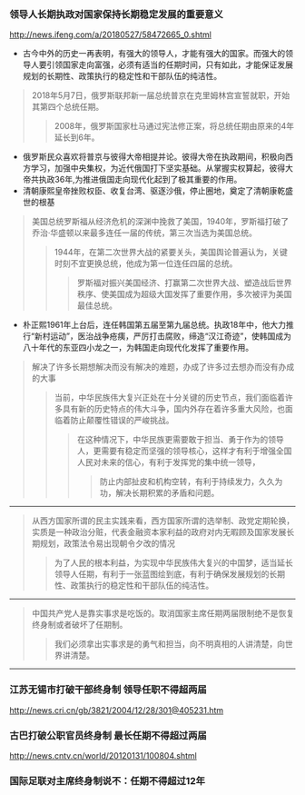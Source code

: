 ### 领导人长期执政对国家保持长期稳定发展的重要意义
http://news.ifeng.com/a/20180527/58472665_0.shtml
- 古今中外的历史一再表明，有强大的领导人，才能有强大的国家。而强大的领导人要引领国家走向富强，必须有适当的任期时间，只有如此，才能保证发展规划的长期性、政策执行的稳定性和干部队伍的纯洁性。
>2018年5月7日，俄罗斯联邦新一届总统普京在克里姆林宫宣誓就职，开始其第四个总统任期。
>>2008年，俄罗斯国家杜马通过宪法修正案，将总统任期由原来的4年延长到6年。
- 俄罗斯民众喜欢将普京与彼得大帝相提并论。彼得大帝在执政期间，积极向西方学习，加强中央集权，为近代俄国打下坚实基础。从掌握实权算起，彼得大帝共执政36年,为推进俄国走向现代化起到了极其重要的作用。
- 清朝康熙皇帝挫败权臣、收复台湾、驱逐沙俄，停止圈地，奠定了清朝康乾盛世的根基
>美国总统罗斯福从经济危机的深渊中挽救了美国，1940年，罗斯福打破了乔治·华盛顿以来最多连任一届的传统，第三次当选为美国总统。
>>1944年，在第二次世界大战的紧要关头，美国舆论普遍认为，关键时刻不宜更换总统，他成为第一位连任四届的总统。
>>>罗斯福对振兴美国经济、打赢第二次世界大战、塑造战后世界秩序、使美国成为超级大国发挥了重要作用，多次被评为美国最佳总统。
- 朴正熙1961年上台后，连任韩国第五届至第九届总统。执政18年中，他大力推行“新村运动”，医治战争疮痍，严厉打击腐败，缔造“汉江奇迹”，使韩国成为八十年代的东亚四小龙之一，为韩国走向现代化发挥了重要作用。
>解决了许多长期想解决而没有解决的难题，办成了许多过去想办而没有办成的大事
>>当前，中华民族伟大复兴正处在十分关键的历史节点，我们面临着许多具有新的历史特点的伟大斗争，国内外存在着许多重大风险，也面临着防止颠覆性错误的严峻挑战。
>>>在这种情况下，中华民族更需要敢于担当、勇于作为的领导人，更需要有稳定而坚强的领导核心，这样才有利于增强全国人民对未来的信心，有利于发挥党的集中统一领导，
>>>>防止内部扯皮和机构空转，有利于持续发力，久久为功，解决长期积累的矛盾和问题。
---
>从西方国家所谓的民主实践来看，西方国家所谓的选举制、政党定期轮换，实质是一种政治分赃，代表金融资本家利益的政府对内无暇顾及国家发展长期规划，政策法令易出现朝令夕改的情况
>>为了人民的根本利益，为实现中华民族伟大复兴的中国梦，适当延长领导人任期，有利于一张蓝图绘到底，有利于确保发展规划的长期性、政策执行的稳定性和干部队伍的纯洁性。
---
>中国共产党人是靠实事求是吃饭的。取消国家主席任期两届限制绝不是恢复终身制或者破坏了任期制。
>>我们必须拿出实事求是的勇气和担当，向不明真相的人讲清楚，向世界讲清楚。
---
### 江苏无锡市打破干部终身制 领导任职不得超两届
http://news.cri.cn/gb/3821/2004/12/28/301@405231.htm
### 古巴打破公职官员终身制 最长任期不得超过两届
http://news.cntv.cn/world/20120131/100804.shtml
### 国际足联对主席终身制说不：任期不得超过12年
